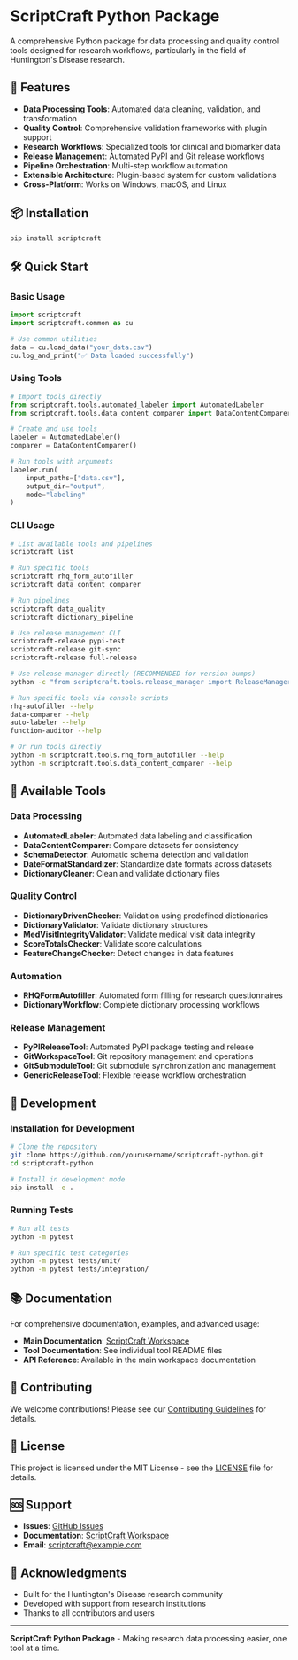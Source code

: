 # ScriptCraft Python Package

A comprehensive Python package for data processing and quality control tools designed for research workflows, particularly in the field of Huntington's Disease research.

## 🚀 Features

- **Data Processing Tools**: Automated data cleaning, validation, and transformation
- **Quality Control**: Comprehensive validation frameworks with plugin support
- **Research Workflows**: Specialized tools for clinical and biomarker data
- **Release Management**: Automated PyPI and Git release workflows
- **Pipeline Orchestration**: Multi-step workflow automation
- **Extensible Architecture**: Plugin-based system for custom validations
- **Cross-Platform**: Works on Windows, macOS, and Linux

## 📦 Installation

```bash
pip install scriptcraft
```

## 🛠️ Quick Start

### Basic Usage

```python
import scriptcraft
import scriptcraft.common as cu

# Use common utilities
data = cu.load_data("your_data.csv")
cu.log_and_print("✅ Data loaded successfully")
```

### Using Tools

```python
# Import tools directly
from scriptcraft.tools.automated_labeler import AutomatedLabeler
from scriptcraft.tools.data_content_comparer import DataContentComparer

# Create and use tools
labeler = AutomatedLabeler()
comparer = DataContentComparer()

# Run tools with arguments
labeler.run(
    input_paths=["data.csv"],
    output_dir="output",
    mode="labeling"
)
```

### CLI Usage

```bash
# List available tools and pipelines
scriptcraft list

# Run specific tools
scriptcraft rhq_form_autofiller
scriptcraft data_content_comparer

# Run pipelines
scriptcraft data_quality
scriptcraft dictionary_pipeline

# Use release management CLI
scriptcraft-release pypi-test
scriptcraft-release git-sync
scriptcraft-release full-release

# Use release manager directly (RECOMMENDED for version bumps)
python -c "from scriptcraft.tools.release_manager import ReleaseManager; ReleaseManager().run(mode='python_package', version_type='patch', auto_push=True)"

# Run specific tools via console scripts
rhq-autofiller --help
data-comparer --help
auto-labeler --help
function-auditor --help

# Or run tools directly
python -m scriptcraft.tools.rhq_form_autofiller --help
python -m scriptcraft.tools.data_content_comparer --help
```

## 🧰 Available Tools

### Data Processing
- **AutomatedLabeler**: Automated data labeling and classification
- **DataContentComparer**: Compare datasets for consistency
- **SchemaDetector**: Automatic schema detection and validation
- **DateFormatStandardizer**: Standardize date formats across datasets
- **DictionaryCleaner**: Clean and validate dictionary files

### Quality Control
- **DictionaryDrivenChecker**: Validation using predefined dictionaries
- **DictionaryValidator**: Validate dictionary structures
- **MedVisitIntegrityValidator**: Validate medical visit data integrity
- **ScoreTotalsChecker**: Validate score calculations
- **FeatureChangeChecker**: Detect changes in data features

### Automation
- **RHQFormAutofiller**: Automated form filling for research questionnaires
- **DictionaryWorkflow**: Complete dictionary processing workflows

### Release Management
- **PyPIReleaseTool**: Automated PyPI package testing and release
- **GitWorkspaceTool**: Git repository management and operations
- **GitSubmoduleTool**: Git submodule synchronization and management
- **GenericReleaseTool**: Flexible release workflow orchestration

## 🔧 Development

### Installation for Development

```bash
# Clone the repository
git clone https://github.com/yourusername/scriptcraft-python.git
cd scriptcraft-python

# Install in development mode
pip install -e .
```

### Running Tests

```bash
# Run all tests
python -m pytest

# Run specific test categories
python -m pytest tests/unit/
python -m pytest tests/integration/
```

## 📚 Documentation

For comprehensive documentation, examples, and advanced usage:

- **Main Documentation**: [ScriptCraft Workspace](https://github.com/yourusername/ScriptCraft-Workspace)
- **Tool Documentation**: See individual tool README files
- **API Reference**: Available in the main workspace documentation

## 🤝 Contributing

We welcome contributions! Please see our [Contributing Guidelines](https://github.com/yourusername/ScriptCraft-Workspace/blob/main/CONTRIBUTING.md) for details.

## 📄 License

This project is licensed under the MIT License - see the [LICENSE](LICENSE) file for details.

## 🆘 Support

- **Issues**: [GitHub Issues](https://github.com/yourusername/scriptcraft-python/issues)
- **Documentation**: [ScriptCraft Workspace](https://github.com/yourusername/ScriptCraft-Workspace)
- **Email**: scriptcraft@example.com

## 🙏 Acknowledgments

- Built for the Huntington's Disease research community
- Developed with support from research institutions
- Thanks to all contributors and users

---

**ScriptCraft Python Package** - Making research data processing easier, one tool at a time. 